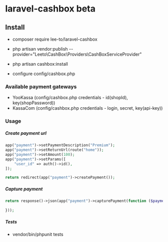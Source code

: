 # laravel-cashbox beta

## Install
- composer require lee-to/laravel-cashbox

- php artisan vendor:publish --provider="Leeto\CashBox\Providers\CashBoxServiceProvider"

- php artisan cashbox:install

- configure config/cashbox.php

### Available payment gateways
- YooKassa (config/cashbox.php credentials - id(shopId), key(shopPassword))
- KassaCom (config/cashbox.php credentials - login, secret, key(api-key))

### Usage

##### Create payment url

```php
app("payment")->setPaymentDescription("Premium");
app("payment")->setReturnUrl(route("home"));
app("payment")->setAmount(100);
app("payment")->setParams([
    "user_id" => auth()->id(),
]);

return redirect(app("payment")->createPayment());
```

##### Capture payment

```php
return response()->json(app("payment")->capturePayment(function ($paymentParams, $paymentToken, $bankCard) {
    
}));
```

##### Tests
- vendor/bin/phpunit tests
